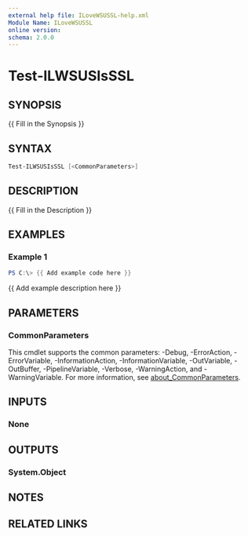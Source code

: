 ```yaml
---
external help file: ILoveWSUSSL-help.xml
Module Name: ILoveWSUSSL
online version:
schema: 2.0.0
---
```

<!-- #TODO - write help  -->
# Test-ILWSUSIsSSL

## SYNOPSIS

{{ Fill in the Synopsis }}

## SYNTAX

```powershell
Test-ILWSUSIsSSL [<CommonParameters>]
```

## DESCRIPTION

{{ Fill in the Description }}

## EXAMPLES

### Example 1

```powershell
PS C:\> {{ Add example code here }}
```

{{ Add example description here }}

## PARAMETERS

### CommonParameters

This cmdlet supports the common parameters: -Debug, -ErrorAction, -ErrorVariable, -InformationAction, -InformationVariable, -OutVariable, -OutBuffer, -PipelineVariable, -Verbose, -WarningAction, and -WarningVariable. For more information, see [about_CommonParameters](http://go.microsoft.com/fwlink/?LinkID=113216).

## INPUTS

### None

## OUTPUTS

### System.Object

## NOTES

## RELATED LINKS
